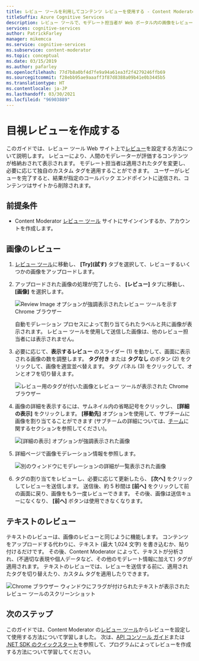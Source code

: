 ```yaml
---
title: レビュー ツールを利用してコンテンツ レビューを使用する - Content Moderator
titleSuffix: Azure Cognitive Services
description: レビュー ツールで、モデレート担当者が Web ポータル内の画像をレビューできる方法を説明します。
services: cognitive-services
author: PatrickFarley
manager: mikemcca
ms.service: cognitive-services
ms.subservice: content-moderator
ms.topic: conceptual
ms.date: 03/15/2019
ms.author: pafarley
ms.openlocfilehash: 77d7b8a0bf4d7fe9a94a61ea3f2f4279246ffb69
ms.sourcegitcommit: f28ebb95ae9aaaff3f87d8388a09b41e0b3445b5
ms.translationtype: HT
ms.contentlocale: ja-JP
ms.lasthandoff: 03/30/2021
ms.locfileid: "96903889"
---
```

# <a name="create-human-reviews"></a>目視レビューを作成する

このガイドでは、レビュー ツール Web サイト上で[レビュー](../review-api.md#reviews)を設定する方法について説明します。 レビューにより、人間のモデレーターが評価するコンテンツが格納おされて表示されます。 モデレート担当者は適用されたタグを変更し、必要に応じて独自のカスタム タグを適用することができます。 ユーザーがレビューを完了すると、結果が指定のコールバック エンドポイントに送信され、コンテンツはサイトから削除されます。

## <a name="prerequisites"></a>前提条件

- Content Moderator [レビュー ツール](https://contentmoderator.cognitive.microsoft.com/) サイトにサインインするか、アカウントを作成します。

## <a name="image-reviews"></a>画像のレビュー

1. [レビュー ツール](https://contentmoderator.cognitive.microsoft.com/)に移動し、 **[Try]\(試す\)** タブを選択して、レビューするいくつかの画像をアップロードします。
1. アップロードされた画像の処理が完了したら、 **[レビュー]** タブに移動し、 **[画像]** を選択します。

    ![Review Image オプションが強調表示されたレビュー ツールを示す Chrome ブラウザー](images/review-images-1.png)

    自動モデレーション プロセスによって割り当てられたラベルと共に画像が表示されます。 レビュー ツールを使用して送信した画像は、他のレビュー担当者には表示されません。

1. 必要に応じて、**表示するレビュー** のスライダー (1) を動かして、画面に表示される画像の数を調整します。 **タグ付き** または **タグなし** のボタン (2) をクリックして、画像を適宜並べ替えます。 タグ パネル (3) をクリックして、オンとオフを切り替えます。

    ![レビュー用のタグが付いた画像とレビュー ツールが表示された Chrome ブラウザー](images/review-images-2.png)

1. 画像の詳細を表示するには、サムネイル内の省略記号をクリックし、 **[詳細の表示]** をクリックします。 **[移動先]** オプションを使用して、サブチームに画像を割り当てることができます (サブチームの詳細については、[チーム](./configure.md#manage-team-and-subteams)に関するセクションを参照してください)。

    ![[詳細の表示] オプションが強調表示された画像](images/review-images-3.png)

1. 詳細ページで画像モデレーション情報を参照します。

    ![別のウィンドウにモデレーションの詳細が一覧表示された画像](images/review-images-4.png)

1. タグの割り当てをレビューし、必要に応じて更新したら、 **[次へ]** をクリックしてレビューを送信します。 送信後、約 5 秒間は **[前へ]** をクリックして前の画面に戻り、画像をもう一度レビューできます。 その後、画像は送信キューになくなり、 **[前へ]** ボタンは使用できなくなります。

## <a name="text-reviews"></a>テキストのレビュー

テキストのレビューは、画像のレビューと同じように機能します。 コンテンツをアップロードする代わりに、テキスト (最大 1,024 文字) を書き込むか、貼り付けるだけです。 その後、Content Moderator によって、テキストが分析され、(不適切な表現や個人データなど、その他のモデレート情報に加えて) タグが適用されます。 テキストのレビューでは、レビューを送信する前に、適用されたタグを切り替えたり、カスタム タグを適用したりできます。

![Chrome ブラウザー ウィンドウにフラグが付けられたテキストが表示されたレビュー ツールのスクリーンショット](../images/reviewresults_text.png)

## <a name="next-steps"></a>次のステップ

このガイドでは、Content Moderator の[レビュー ツール](https://contentmoderator.cognitive.microsoft.com)からレビューを設定して使用する方法について学習しました。 次は、[API コンソール ガイド](../try-review-api-review.md)または [.NET SDK のクイックスタート](../client-libraries.md?pivots=programming-language-csharp%253fpivots%253dprogramming-language-csharp)を参照して、プログラムによってレビューを作成する方法について学習してください。